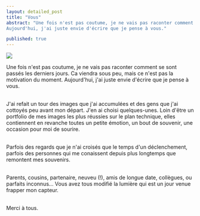 ```yaml
---
layout: detailed_post
title: "Vous"
abstract: "Une fois n'est pas coutume, je ne vais pas raconter comment se sont passés les derniers jours. Ca viendra sous peu, mais ce n'est pas la motivation du moment.
Aujourd'hui, j'ai juste envie d'écrire que je pense à vous."

published: true
---
```


[<img src="http://vaevictis.smugmug.com/Unclassified/vous/i-pPt4nhK/0/S/DSC3507-S.jpg">](http://vaevictis.smugmug.com/Unclassified/vous/23490940_5X4Qxz#!i=1898656345&k=pPt4nhK)

Une fois n'est pas coutume, je ne vais pas raconter comment se sont passés les derniers jours. Ca viendra sous peu, mais ce n'est pas la motivation du moment.
Aujourd'hui, j'ai juste envie d'écrire que je pense à vous.
<br />
<br />

J'ai refait un tour des images que j'ai accumulées et des gens que j'ai cottoyés peu avant mon départ. J'en ai choisi quelques-unes. Loin d'être un portfolio de mes images les plus réussies sur le plan technique, elles contiennent en revanche toutes un petite émotion, un bout de souvenir, une occasion pour moi de sourire.
<br />
<br />

Parfois des regards que je n'ai croisés que le temps d'un déclenchement, parfois des personnes qui me conaissent depuis plus longtemps que remontent mes souvenirs.
<br />
<br />

Parents, cousins, partenaire, neuveu (!), amis de longue date, collègues, ou parfaits inconnus... Vous avez tous modifié la lumière qui est un jour venue frapper mon capteur.
<br />
<br />

Merci à tous.